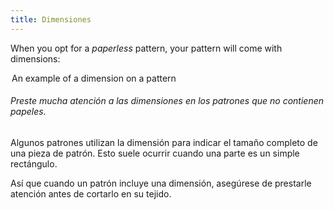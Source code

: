 ```yaml
---
title: Dimensiones
---
```


When you opt for a _paperless_ pattern, your pattern will come with dimensions:

<Legend part="dimension">

An example of a dimension on a pattern

</Legend>

<Tip>

###### Preste mucha atención a las dimensiones en los patrones que no contienen papeles.

Algunos patrones utilizan la dimensión para indicar el tamaño completo de una pieza de patrón.
Esto suele ocurrir cuando una parte es un simple rectángulo.

Así que cuando un patrón incluye una dimensión, asegúrese de prestarle atención antes de cortarlo en su tejido.

</Tip>
